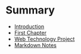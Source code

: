 # Summary

* [Introduction](README.md)
* [First Chapter](chapter1.md)
* [Web Technology Project](web-technology-project.md)
* [Markdown Notes](markdown-notes.md)

